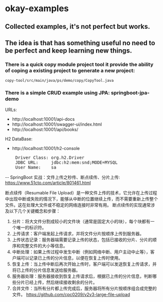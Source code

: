 # okay-examples
## Collected examples, it's not perfect but works.
## The idea is that has something useful no need to be perfect and keep learning new things.

### There is a quick copy module project tool it provide the ability of coping a existing project to generate a new project: 
    copy-tool/src/main/java/ps/demo/copy/CopyTool.java

### There is a simple CRUD example using JPA: springboot-jpa-demo
URLs:
- http://localhost:10001/api-docs
- http://localhost:10001/swagger-ui/index.html
- http://localhost:10001/api/books/

H2 DataBase:
- http://localhost:10001/h2-console
<pre>
    Driver Class: org.h2.Driver
    JDBC URL:     jdbc:h2:mem:snd;MODE=MYSQL
    User Name:    sa
</pre>

--
SpringBoot 实战：文件上传之秒传、断点续传、分片上传:
https://www.51cto.com/article/801461.html

断点续传（Resumable File Upload）是一种文件上传的技术，它允许在上传过程中出现中断或失败的情况下，能够从中断的位置继续上传，而不需要重新上传整个文件。这在处理大文件或不稳定的网络连接时非常有用。
断点续传的实现通常涉及以下几个关键概念和步骤：
1. 分片：将大文件分割成较小的文件块（通常是固定大小的块），每个块都有一个唯一的标识符。
2. 上传请求：客户端发起上传请求，并将文件分片按顺序上传到服务器。
3. 上传状态记录：服务器端需要记录上传的状态，包括已接收的分片、分片的顺序和完整文件的大小等信息。
4. 中断处理：如果上传过程中发生中断（例如网络中断、用户主动中止等），客户端可以记录已上传的分片信息，以便在恢复上传时使用。
5. 恢复上传：当上传中断后再次开始上传时，客户端可以发送恢复上传请求，并将已上传的分片信息发送给服务器。
6. 服务器处理：服务器接收到恢复上传请求后，根据已上传的分片信息，判断哪些分片已经上传，然后继续接收剩余的分片。
7. 合并文件：当所有分片都上传完成后，服务器将所有分片按顺序组合成完整的文件。
   https://github.com/cpc0209/v2v3-large-file-upload